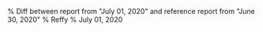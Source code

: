 % Diff between report from "July 01, 2020" and reference report from "June 30, 2020"
% Reffy
% July 01, 2020

